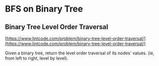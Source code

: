 # BFS on Binary Tree

## Binary Tree Level Order Traversal

[https://www.lintcode.com/problem/binary-tree-level-order-traversal/](https://www.lintcode.com/problem/binary-tree-level-order-traversal/)

Given a binary tree, return the level order traversal of its nodes' values. \(ie, from left to right, level by level\).



